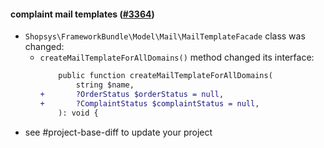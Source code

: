 #### complaint mail templates ([#3364](https://github.com/shopsys/shopsys/pull/3364))

-   `Shopsys\FrameworkBundle\Model\Mail\MailTemplateFacade` class was changed:
    -   `createMailTemplateForAllDomains()` method changed its interface:
        ```diff
            public function createMailTemplateForAllDomains(
                string $name,
        +       ?OrderStatus $orderStatus = null,
        +       ?ComplaintStatus $complaintStatus = null,
            ): void {
        ```
-   see #project-base-diff to update your project
